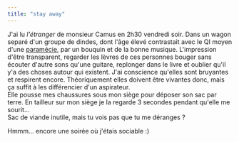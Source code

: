 ```yaml
---
title: "stay away"
---
```


J'ai lu _l'étranger_ de monsieur Camus en 2h30 vendredi soir. Dans un wagon
separé d'un groupe de dindes, dont l'âge élevé contrastait avec le QI moyen
d'une
[paramécie](http://www.biomultimedia.net/sitestbp/lexique/paramecie.html), par
un bouquin et de la bonne musique. L'impression d'être transparent, regarder
les lèvres de ces personnes bouger sans écouter d'autre sons qu'une guitare,
replonger dans le livre et oublier qu'il y'a des choses autour qui existent.
J'ai conscience qu'elles sont bruyantes et respirent encore. Théoriquement
elles doivent être vivantes donc, mais ça suffit à les différencier d'un
aspirateur.  
Elle pousse mes chaussures sous mon siège pour déposer son sac par terre. En
tailleur sur mon siège je la regarde 3 secondes pendant qu'elle me sourit...  
Sac de viande inutile, mais tu vois pas que tu me déranges ?

Hmmm... encore une soirée où j'étais sociable :)

